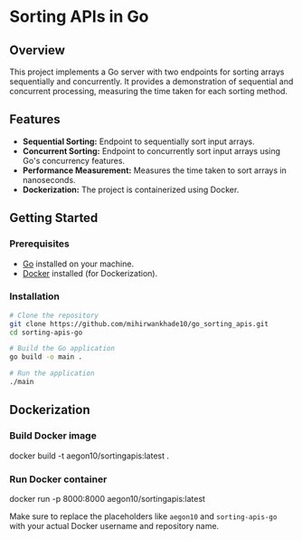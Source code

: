 # Sorting APIs in Go

## Overview
This project implements a Go server with two endpoints for sorting arrays sequentially and concurrently. It provides a demonstration of sequential and concurrent processing, measuring the time taken for each sorting method.

## Features
- **Sequential Sorting:** Endpoint to sequentially sort input arrays.
- **Concurrent Sorting:** Endpoint to concurrently sort input arrays using Go's concurrency features.
- **Performance Measurement:** Measures the time taken to sort arrays in nanoseconds.
- **Dockerization:** The project is containerized using Docker.

## Getting Started
### Prerequisites
- [Go](https://golang.org/dl/) installed on your machine.
- [Docker](https://docs.docker.com/get-docker/) installed (for Dockerization).

### Installation
```bash
# Clone the repository
git clone https://github.com/mihirwankhade10/go_sorting_apis.git
cd sorting-apis-go

# Build the Go application
go build -o main .

# Run the application
./main
```
## Dockerization
### Build Docker image
docker build -t aegon10/sortingapis:latest .

### Run Docker container
docker run -p 8000:8000 aegon10/sortingapis:latest

Make sure to replace the placeholders like `aegon10` and `sorting-apis-go` with your actual Docker username and repository name.

